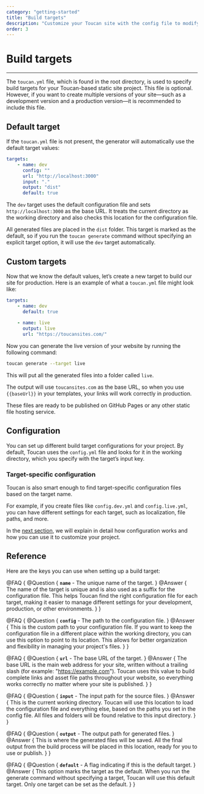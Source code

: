 ```yaml
---
category: "getting-started"
title: "Build targets"
description: "Customize your Toucan site with the config file to modify default locations, naming conventions, and enhance your website effortlessly."
order: 3
---
```


# Build targets
---

The `toucan.yml` file, which is found in the root directory, is used to specify build targets for your Toucan-based static site project. This file is optional. However, if you want to create multiple versions of your site—such as a development version and a production version—it is recommended to include this file.

## Default target

If the `toucan.yml` file is not present, the generator will automatically use the default target values:


```yaml
targets:
    - name: dev 
      config: ""
      url: "http://localhost:3000"
      input: "."
      output: "dist"
      default: true
```

The `dev` target uses the default configuration file and sets `http://localhost:3000` as the base URL. It treats the current directory as the working directory and also checks this location for the configuration file. 

All generated files are placed in the `dist` folder. This target is marked as the default, so if you run the `toucan generate` command without specifying an explicit target option, it will use the `dev` target automatically.


## Custom targets

Now that we know the default values, let’s create a new target to build our site for production. Here is an example of what a `toucan.yml` file might look like:

```yaml
targets:
    - name: dev
      default: true
    
    - name: live
      output: live
      url: "https://toucansites.com/"
```

Now you can generate the live version of your website by running the following command:

```sh
toucan generate --target live
```

This will put all the generated files into a folder called `live`. 

The output will use `toucansites.com` as the base URL, so when you use `{{baseUrl}}` in your templates, your links will work correctly in production.

These files are ready to be published on GitHub Pages or any other static file hosting service.

## Configuration

You can set up different build target configurations for your project. By default, Toucan uses the `config.yml` file and looks for it in the working directory, which you specify with the target’s input key.

### Target-specific configuration

Toucan is also smart enough to find target-specific configuration files based on the target name. 

For example, if you create files like `config.dev.yml` and `config.live.yml`, you can have different settings for each target, such as localization, file paths, and more.

In the [next section](/docs/getting-started/configuration/), we will explain in detail how configuration works and how you can use it to customize your project.

## Reference

Here are the keys you can use when setting up a build target:

@FAQ {
    @Question {
        **`name`** - The unique name of the target.
    }
    @Answer {
        The name of the target is unique and is also used as a suffix for the configuration file. This helps Toucan find the right configuration file for each target, making it easier to manage different settings for your development, production, or other environments.
    }
}

@FAQ {
    @Question {
        **`config`** - The path to the configuration file.
    }
    @Answer {
        This is the custom path to your configuration file. If you want to keep the configuration file in a different place within the working directory, you can use this option to point to its location. This allows for better organization and flexibility in managing your project's files.
    }
}

@FAQ {
    @Question {
        **`url`** - The base URL of the target. 
    }
    @Answer {
        The base URL is the main web address for your site, written without a trailing slash (for example: "https://example.com"). Toucan uses this value to build complete links and asset file paths throughout your website, so everything works correctly no matter where your site is published.
    }
}

@FAQ {
    @Question {
        **`input`** - The input path for the source files.
    }
    @Answer {
        This is the current working directory. Toucan will use this location to load the configuration file and everything else, based on the paths you set in the config file. All files and folders will be found relative to this input directory.
    }
}

@FAQ {
    @Question {
        **`output`** - The output path for generated files.
    }
    @Answer {
        This is where the generated files will be saved. All the final output from the build process will be placed in this location, ready for you to use or publish.
    }
}

@FAQ {
    @Question {
        **`default`** - A flag indicating if this is the default target.
    }
    @Answer {
        This option marks the target as the default. When you run the generate command without specifying a target, Toucan will use this default target. Only one target can be set as the default.
    }
}
